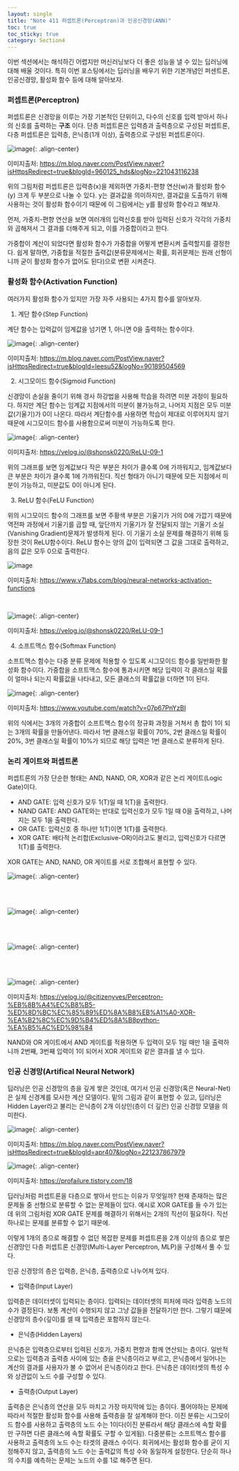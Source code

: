 ```yaml
---
layout: single
title: "Note 411 퍼셉트론(Perceptron)과 인공신경망(ANN)"
toc: true
toc_sticky: true
category: Section4
---
```


이번 섹션에서는 해석하긴 어렵지만 머신러닝보다 더 좋은 성능을 낼 수 있는 딥러닝에 대해 배울 것이다. 특히 이번 포스팅에서는 딥러닝을 배우기 위한 기본개념인 퍼센트론, 인공신경망, 활성화
함수 등에 대해 알아보자.

### 퍼셉트론(Perceptron)
퍼셉트론은 신경망을 이루는 가장 기본적인 단위이고, 다수의 신호를 입력 받아서 하나의 신호를 출력하는 **구조** 이다. 단층 퍼셉트론은 입력층과 출력층으로 구성된 퍼셉트론, 다층 퍼셉트론은 입력층, 은닉층(1개 이상), 출력층으로 구성된 퍼셉트론이다.

![image](https://user-images.githubusercontent.com/97672187/165420850-ffcd20cd-ee28-4edd-8c13-6231da0c2886.png){: .align-center}

이미지출처: https://m.blog.naver.com/PostView.naver?isHttpsRedirect=true&blogId=960125_hds&logNo=221043116238

위의 그림처럼 퍼셉트론은 입력층(x)을 제외하면 가중치-편향 연산(w)과 활성화 함수(y) 크게 두 부분으로 나눌 수 있다. y는 결과값을 의미하지만, 결과값을 도출하기 위해 사용하는 것이
활성화 함수이기 때문에 이 그림에서는 y를 활성화 함수라고 해보자.

먼저, 가중치-편향 연산을 보면 여러개의 입력신호를 받아 입력된 신호가 각각의 가중치와 곱해져서 그 결과를 더해주게 되고, 이를 가중합이라고 한다.

가중합이 계산이 되었다면 활성화 함수가 가중합을 어떻게 변환시켜 출력할지를 결정한다. 쉽게 말하면, 가중합을 적절한 출력값(분류문제에서는 확률, 회귀문제는 원래 선형이니까 굳이
활성화 함수가 없어도 된다)으로 변환 시켜준다.

### 활성화 함수(Activation Function)
여러가지 활성화 함수가 있지만 가장 자주 사용되는 4가지 함수를 알아보자.

1) 계단 함수(Step Function)

계단 함수는 입력값이 임계값을 넘기면 1, 아니면 0을 출력하는 함수이다.

![image](https://user-images.githubusercontent.com/97672187/165421654-5d3ab06a-b7bd-4420-a2cc-a0cb6821d5da.png){: .align-center}

이미지출처: https://m.blog.naver.com/PostView.naver?isHttpsRedirect=true&blogId=leesu52&logNo=90189504569


2) 시그모이드 함수(Sigmoid Function)

신경망이 손실을 줄이기 위해 경사 하강법을 사용해 학습을 하려면 미분 과정이 필요하다. 하지만 계단 함수는 임계값 지점에서의 미분이 불가능하고, 나머지 지점은 모두 미분값(기울기)가
0이 나온다. 따라서 계단함수를 사용하면 학습이 제대로 이루어지지 않기 때문에 시그모이드 함수를 사용함으로써 미분이 가능하도록 한다.

![image](https://user-images.githubusercontent.com/97672187/165422393-7866157f-e4c9-4b5a-b45f-7d5392e56070.png){: .align-center}

이미지출처: https://velog.io/@shonsk0220/ReLU-09-1

위의 그래프를 보면 임계값보다 작은 부분은 차이가 클수록 0에 가까워지고, 임계값보다 큰 부분은 차이가 클수록 1에 가까워진다.
직선 형태가 아니기 때문에 모든 지점에서 미분이 가능하고, 미분값도 0이 아니게 된다.

3) ReLU 함수(FeLU Function)

위의 시그모이드 함수의 그래프를 보면 주황색 부분은 기울기가 거의 0에 가깝기 때문에 역전파 과정에서 기울기를 곱할 때, 앞단까지 기울기가 잘 전달되지 않는
기울기 소실(Vanishing Gradient)문제가 발생하게 된다. 이 기울기 소실 문제를 해결하기 위해 등장한 것이 ReLU함수이다.
ReLU 함수는 양의 값이 입력되면 그 값을 그대로 출력하고, 음의 값은 모두 0으로 출력한다.

![image](https://user-images.githubusercontent.com/97672187/165422719-20835c7b-150a-424a-b0c6-f80a42aa1b84.png)

이미지출처: https://www.v7labs.com/blog/neural-networks-activation-functions

<br>

![image](https://user-images.githubusercontent.com/97672187/165422533-31d70af8-550d-4661-ba1b-1ed8352276b4.png){: .align-center}

이미지출처: https://velog.io/@shonsk0220/ReLU-09-1


4) 소프트맥스 함수(Softmax Function)

소프트맥스 함수는 다중 분류 문제에 적용할 수 있도록 시그모이드 함수를 일반화한 활성화 함수이다. 가중합을 소프트맥스 함수에 통과시키면 해당 입력이 각 클래스일 확률이 얼마나 되는지
확률값을 나타내고, 모든 클래스의 확률값을 더하면 1이 된다. 

![image](https://user-images.githubusercontent.com/97672187/165423247-1f822515-dfc7-4fa3-a74a-4ed37059a9ed.png){: .align-center}

이미지출처: https://www.youtube.com/watch?v=07p67PnYzBI

위의 식에서는 3개의 가중합이 소프트맥스 함수의 정규화 과정을 거쳐서 총 합이 1이 되는 3개의 확률을 만들어낸다. 
따라서 1번 클래스일 확률이 70%, 2번 클래스일 확률이 20%, 3번 클래스일 확률이 10%가 되므로 해당 입력은 1번 클래스로 분류하게 된다.

### 논리 게이트와 퍼셉트론
퍼셉트론의 가장 단순한 형태는 AND, NAND, OR, XOR과 같은 논리 게이트(Logic Gate)이다.

- AND GATE: 입력 신호가 모두 1(T)일 때 1(T)을 출력한다.
- NAND GATE: AND GATE와는 반대로 입력신호가 모두 1일 때 0을 출력하고, 나머지는 모두 1을 출력한다.
- OR GATE: 입력신호 중 하나만 1(T)이면 1(T)를 출력한다.
- XOR GATE: 배타적 논리합(Exclusive-OR)이라고도 불리고, 입력신호가 다르면 1(T)를 출력한다.

XOR GATE는 AND, NAND, OR 게이트를 서로 조합해서 표현할 수 있다.

![image](https://user-images.githubusercontent.com/97672187/165428282-2fc75566-7153-42d4-aec8-fe217c556df0.png){: .align-center}

<br>


<br>

![image](https://user-images.githubusercontent.com/97672187/165428351-89391e12-a400-48e9-a558-4725e9d80f5e.png){: .align-center}

<br>


<br>

![image](https://user-images.githubusercontent.com/97672187/165428397-3082e4c0-1135-4209-9206-e48fb92b2ed1.png){: .align-center}

<br>


<br>

![image](https://user-images.githubusercontent.com/97672187/165428420-9748346f-0907-4395-b097-bb5287613bbd.png){: .align-center}

이미지출처: https://velog.io/@citizenyves/Perceptron-%EB%8B%A4%EC%B8%B5-%ED%8D%BC%EC%85%89%ED%8A%B8%EB%A1%A0-XOR-%EA%B2%8C%EC%9D%B4%ED%8A%B8python-%EA%B5%AC%ED%98%84

NAND와 OR 게이트에서 AND 게이트를 적용하면 두 입력이 모두 1일 때만 1을 출력하니까 2번째, 3번째 입력이 1이 되어서 XOR 게이트와 같은 결과를 낼 수 있다.

### 인공 신경망(Artifical Neural Network)
딥러닝은 인공 신경망의 층을 깊게 쌓은 것인데, 여기서 인공 신경망(혹은 Neural-Net)은 실제 신경계를 모사한 계산 모델이다. 밑의 그림과 같이 표현할 수 있고,
딥러닝은 Hidden Layer라고 불리는 은닉층이 2개 이상인(층이 더 깊은) 인공 신경망 모델을 의미한다.

![image](https://user-images.githubusercontent.com/97672187/165429549-f3e86b58-07d1-417e-b589-9389e1ad3f19.png){: .align-center}

이미지출처: https://m.blog.naver.com/PostView.naver?isHttpsRedirect=true&blogId=apr407&logNo=221237867979


![image](https://user-images.githubusercontent.com/97672187/165428966-20b61ce2-7972-4a42-9f38-fb26b3a7e8b4.png){: .align-center}

이미지출처: https://profailure.tistory.com/18

딥러닝처럼 퍼셉트론을 다층으로 쌓아서 만드는 이유가 무엇일까? 현재 존재하는 많은 문제들 중 선형으로 분류할 수 없는 문제들이 있다. 
예시로 XOR GATE를 들 수가 있는데 위의 그림처럼 XOR GATE 문제를 해결하기 위해서는 2개의 직선이 필요하다. 직선 하나로는 문제를 분류할 수 없기 때문에.

이렇게 1개의 층으로 해결할 수 없던 복잡한 문제를 퍼셉트론을 2개 이상의 층으로 쌓은 신경망인 다층 퍼셉트론 신경망(Multi-Layer Perceptron, MLP)을 구성해서 풀 수 있다.

인공 신경망의 층은 입력층, 은닉층, 출력층으로 나누어져 있다.

- 입력층(Input Layer)

입력층은 데이터셋이 입력되는 층이다. 입력되는 데이터셋의 피처에 따라 입력층 노드의 수가 결정된다. 보통 계산이 수행되지 않고 그냥 값들을 전달하기만 한다. 그렇기 떄문에
신경망의 층수(깊이)를 셀 때 입력층은 포함하지 않는다.

- 은닉층(Hidden Layers)

은닉층은 입력층으로부터 입력된 신호가, 가중치 편향과 함께 연산되는 층이다. 일반적으로는 입력층과 출력층 사이에 있는 층을 은닉층이라고 부르고, 은닉층에서 일어나는 계산의
결과를 사용자가 볼 수 없어서 은닉층이라고 한다. 은닉층은 데이터셋의 특성 수와 상관없이 노드 수를 구성할 수 있다.

- 출력층(Output Layer)

출력층은 은닉층의 연산을 모두 마치고 가장 마지막에 있는 층이다. 풀어야하는 문제에 따라서 적절한 활성화 함수를 사용해 출력층을 잘 설계해야 한다.
이진 분류는 시그모이드 함수를 사용하고 출력층의 노드 수는 1이다(이진 분류라서 해당 클래스에 속할 확률만 구하면 다른 클래스에 속할 확률도 구할 수 있게됨). 
다중분류는 소프트맥스 함수를 사용하고 출력층의 노드 수는 타겟의 클래스 수이다.
회귀에서는 활성화 함수를 굳이 지정해주지 않고, 출력층의 노드 수는 출력값의 특성 수와 동일하게 설정한다. 단순히 하나의 수치를 예측하는 문제는 노드의 수를 1로 해주면 된다.







